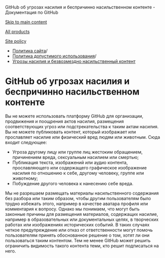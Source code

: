 GitHub об угрозах насилия и беспричинно насильственном контенте - Документация по GitHub

[Skip to main content](#main-content)

[All products](/ru)

[Site policy](/site-policy)

* [Политика сайта](/ru/site-policy)/
* [Политика допустимого использования](/ru/site-policy/acceptable-use-policies)/
* [Угрозы насилия и безвозмездно насильственный контент](/ru/site-policy/acceptable-use-policies/github-threats-of-violence-and-gratuitously-violent-content)

GitHub об угрозах насилия и беспричинно насильственном контенте
==========

Вы не можете использовать платформу GitHub для организации, продвижения и поощрения актов насилия, размещения соответствующих угроз или подстрекательства к таким актам насилия. Вы не можете публиковать контент, который изображает или прославляет насилие или физический вред людям или животным. Сюда входит следующее:

* Угроза другому лицу или группе лиц жестоким обращением, причинением вреда, сексуальным насилием или смертью;
* Публикация текста, изображений или аудио контента, прославляющего или содержащего графическое изображение насилия по отношению к себе, другому человеку, группе или животному;
* Побуждение другого человека к нанесению себе вреда.

Мы не разрешаем размещать материалы насильственного содержания без разбора или таким образом, чтобы другим пользователям было трудно избежать этого, например в качестве аватара профиля или комментария к вопросу. Однако мы понимаем, что могут быть законные причины для размещения материалов, содержащих насилие, например в образовательных или документальных целях, в творческих работах или изображениях исторических событий. В таких случаях четкое предупреждение или отказ от ответственности могут помочь пользователям принять обоснованное решение о том, хотят ли они пользоваться таким контентом. Тем не менее GitHub может решить ограничить видимость такого контента теми, кто решит подписаться на него.
